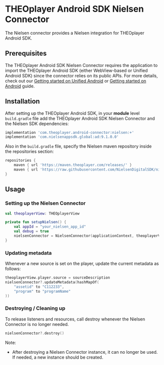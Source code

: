 # THEOplayer Android SDK Nielsen Connector

The Nielsen connector provides a Nielsen integration for THEOplayer Android SDK.

## Prerequisites

The THEOplayer Android SDK Nielsen Connector requires the application to import the 
THEOplayer Android SDK (either WebView-based or Unified Android SDK) since the connector relies on 
its public APIs. For more details, check out our 
[Getting started on Unified Android](https://docs.theoplayer.com/getting-started/01-sdks/02-android-unified/00-getting-started.md) 
or [Getting started on Android](https://docs.theoplayer.com/getting-started/01-sdks/02-android/00-getting-started.md) guide.

## Installation
After setting up the THEOplayer Android SDK, in your **module** level `build.gradle` file add the THEOplayer 
Android SDK Nielsen Connector and the Nielsen SDK dependencies:

```groovy
implementation 'com.theoplayer.android-connector:nielsen:+'
implementation 'com.nielsenappsdk.global:ad:9.1.0.0'
```

Also in the `build.gradle` file, specify the Nielsen maven repository inside the repositories section:

```groovy
repositories {
    maven { url 'https://maven.theoplayer.com/releases/' }
    maven { url 'https://raw.githubusercontent.com/NielsenDigitalSDK/nielsenappsdk-android/master/'}
}
```

## Usage

### Setting up the Nielsen Connector
```kotlin
val theoplayerView: THEOplayerView

private fun setupNielsen() {
    val appId = "your_nielsen_app_id"
    val debug = true
    nielsenConnector = NielsenConnector(applicationContext, theoplayerView.player, appId, debug)
}
```

### Updating metadata
Whenever a new source is set on the player, update the current metadata as follows:

```kotlin
theoplayerView.player.source = sourceDescription
nielsenConnector?.updateMetadata(hashMapOf(
    "assetid" to "C112233",
    "program" to "programName"
))
```

### Destroying / Cleaning up
To release listeners and resources, call destroy whenever the Nielsen Connector is no longer needed. 
```kotlin
nielsenConnector?.destroy()
```

Note:
* After destroying a Nielsen Connector instance, it can no longer be used. If needed, a new instance should be created.
